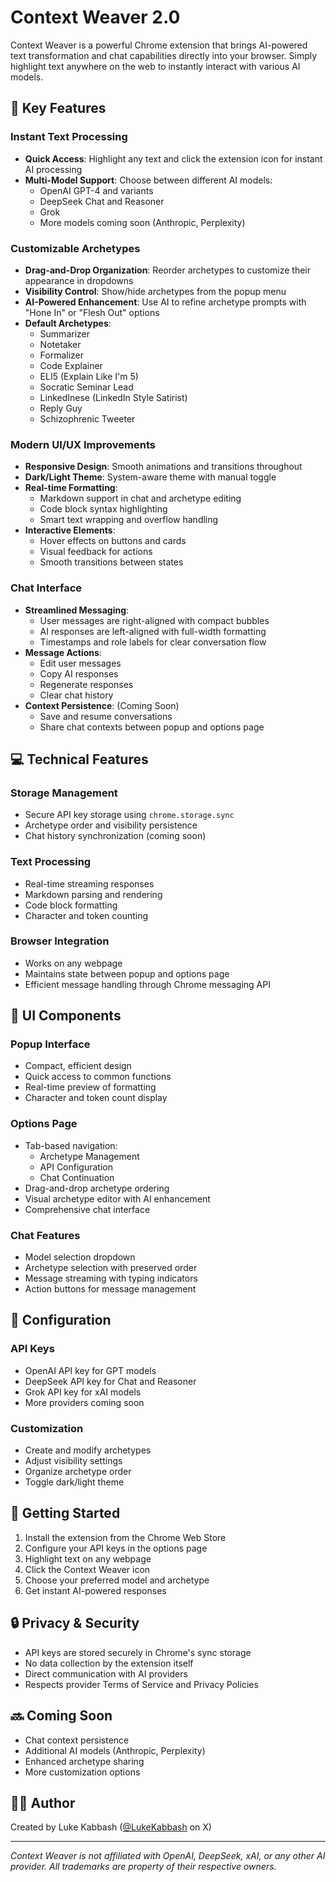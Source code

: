 # Context Weaver 2.0

Context Weaver is a powerful Chrome extension that brings AI-powered text transformation and chat capabilities directly into your browser. Simply highlight text anywhere on the web to instantly interact with various AI models.

## 🌟 Key Features

### Instant Text Processing
- **Quick Access**: Highlight any text and click the extension icon for instant AI processing
- **Multi-Model Support**: Choose between different AI models:
  - OpenAI GPT-4 and variants
  - DeepSeek Chat and Reasoner
  - Grok
  - More models coming soon (Anthropic, Perplexity)

### Customizable Archetypes
- **Drag-and-Drop Organization**: Reorder archetypes to customize their appearance in dropdowns
- **Visibility Control**: Show/hide archetypes from the popup menu
- **AI-Powered Enhancement**: Use AI to refine archetype prompts with "Hone In" or "Flesh Out" options
- **Default Archetypes**:
  - Summarizer
  - Notetaker
  - Formalizer
  - Code Explainer
  - ELI5 (Explain Like I'm 5)
  - Socratic Seminar Lead
  - LinkedInese (LinkedIn Style Satirist)
  - Reply Guy
  - Schizophrenic Tweeter

### Modern UI/UX Improvements
- **Responsive Design**: Smooth animations and transitions throughout
- **Dark/Light Theme**: System-aware theme with manual toggle
- **Real-time Formatting**:
  - Markdown support in chat and archetype editing
  - Code block syntax highlighting
  - Smart text wrapping and overflow handling
- **Interactive Elements**:
  - Hover effects on buttons and cards
  - Visual feedback for actions
  - Smooth transitions between states

### Chat Interface
- **Streamlined Messaging**:
  - User messages are right-aligned with compact bubbles
  - AI responses are left-aligned with full-width formatting
  - Timestamps and role labels for clear conversation flow
- **Message Actions**:
  - Edit user messages
  - Copy AI responses
  - Regenerate responses
  - Clear chat history
- **Context Persistence**: (Coming Soon)
  - Save and resume conversations
  - Share chat contexts between popup and options page

## 💻 Technical Features

### Storage Management
- Secure API key storage using `chrome.storage.sync`
- Archetype order and visibility persistence
- Chat history synchronization (coming soon)

### Text Processing
- Real-time streaming responses
- Markdown parsing and rendering
- Code block formatting
- Character and token counting

### Browser Integration
- Works on any webpage
- Maintains state between popup and options page
- Efficient message handling through Chrome messaging API

## 🎨 UI Components

### Popup Interface
- Compact, efficient design
- Quick access to common functions
- Real-time preview of formatting
- Character and token count display

### Options Page
- Tab-based navigation:
  - Archetype Management
  - API Configuration
  - Chat Continuation
- Drag-and-drop archetype ordering
- Visual archetype editor with AI enhancement
- Comprehensive chat interface

### Chat Features
- Model selection dropdown
- Archetype selection with preserved order
- Message streaming with typing indicators
- Action buttons for message management

## 🔧 Configuration

### API Keys
- OpenAI API key for GPT models
- DeepSeek API key for Chat and Reasoner
- Grok API key for xAI models
- More providers coming soon

### Customization
- Create and modify archetypes
- Adjust visibility settings
- Organize archetype order
- Toggle dark/light theme

## 🚀 Getting Started

1. Install the extension from the Chrome Web Store
2. Configure your API keys in the options page
3. Highlight text on any webpage
4. Click the Context Weaver icon
5. Choose your preferred model and archetype
6. Get instant AI-powered responses

## 🔒 Privacy & Security

- API keys are stored securely in Chrome's sync storage
- No data collection by the extension itself
- Direct communication with AI providers
- Respects provider Terms of Service and Privacy Policies

## 🔜 Coming Soon

- Chat context persistence
- Additional AI models (Anthropic, Perplexity)
- Enhanced archetype sharing
- More customization options

## 👨‍💻 Author

Created by Luke Kabbash ([@LukeKabbash](https://x.com/LukeKabbash) on X)

---

*Context Weaver is not affiliated with OpenAI, DeepSeek, xAI, or any other AI provider. All trademarks are property of their respective owners.*